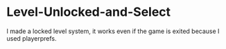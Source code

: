 # Level-Unlocked-and-Select


I made a locked level system, it works even if the game is exited because I used playerprefs.
